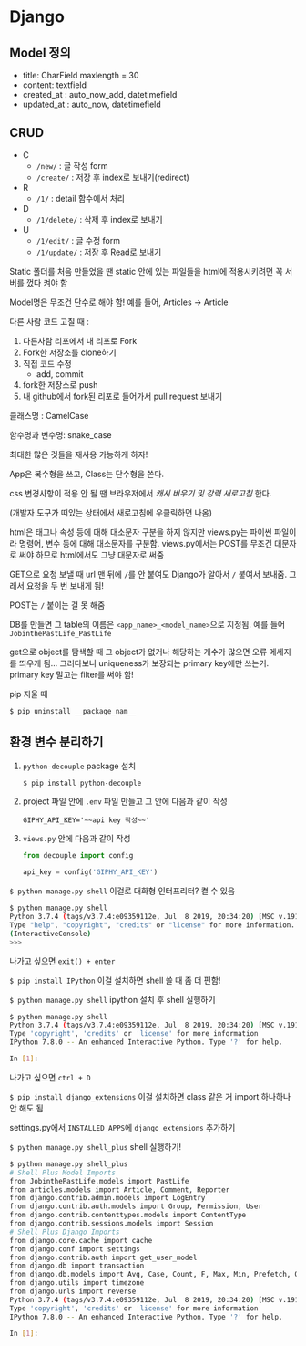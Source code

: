 # Django

## Model 정의

* title: CharField maxlength = 30
* content: textfield
* created_at : auto_now_add, datetimefield
* updated_at : auto_now, datetimefield

## CRUD

* C
  * `/new/` :  글 작성 form
  * `/create/` : 저장 후 index로 보내기(redirect)
* R
  * `/1/` : detail 함수에서 처리
* D
  * `/1/delete/` : 삭제 후 index로 보내기
* U
  * `/1/edit/` : 글 수정 form
  * `/1/update/` : 저장 후 Read로 보내기



Static 폴더를 처음 만들었을 땐 static 안에 있는 파일들을 html에 적용시키려면 꼭 서버를 껐다 켜야 함

Model명은 무조건 단수로 해야 함! 예를 들어, Articles -> Article

다른 사람 코드 고칠 때 :

1. 다른사람 리포에서 내 리포로 Fork
2. Fork한 저장소를 clone하기
3. 직접 코드 수정
   * add, commit
4. fork한 저장소로 push
5. 내 github에서 fork된 리포로 들어가서 pull request 보내기



클래스명 : CamelCase

함수명과 변수명: snake_case

최대한 많은 것들을 재사용 가능하게 하자!

App은 복수형을 쓰고,  Class는 단수형을 쓴다.



css 변경사항이 적용 안 될 땐 브라우저에서 *캐시 비우기 및 강력 새로고침* 한다.

(개발자 도구가 떠있는 상태에서 새로고침에 우클릭하면 나옴)



html은 태그나 속성 등에 대해 대소문자 구분을 하지 않지만 views.py는 파이썬 파일이라 명령어, 변수 등에 대해 대소문자를 구분함. views.py에서는 POST를 무조건 대문자로 써야 하므로 html에서도 그냥 대문자로 써줌



GET으로 요청 보낼 때 url 맨 뒤에 `/`를 안 붙여도 Django가 알아서 `/` 붙여서 보내줌. 그래서 요청을 두 번 보내게 됨!

POST는 `/` 붙이는 걸 못 해줌



DB를 만들면 그 table의 이름은 `<app_name>_<model_name>`으로 지정됨. 예를 들어 `JobinthePastLife_PastLife`



get으로 object를 탐색할 때 그 object가 없거나 해당하는 개수가 많으면 오류 메세지를 띄우게 됨... 그러다보니 uniqueness가 보장되는 primary key에만 쓰는거. primary key 말고는 filter를 써야 함!



pip 지울 때

```bash
$ pip uninstall __package_nam__
```



## 환경 변수 분리하기

1. `python-decouple` package 설치

   ```bash
   $ pip install python-decouple
   ```

2. project 파일 안에 `.env` 파일 만들고 그 안에 다음과 같이 작성

   ```
   GIPHY_API_KEY='~~api key 작성~~'
   ```

3. `views.py` 안에 다음과 같이 작성

   ```python
   from decouple import config
   
   api_key = config('GIPHY_API_KEY')
   ```



`$ python manage.py shell` 이걸로 대화형 인터프리터? 켤 수 있음

```bash
$ python manage.py shell
Python 3.7.4 (tags/v3.7.4:e09359112e, Jul  8 2019, 20:34:20) [MSC v.1916 64 bit (AMD64)] on win32
Type "help", "copyright", "credits" or "license" for more information.
(InteractiveConsole)
>>>
```

나가고 싶으면 `exit() + enter`

`$ pip install IPython` 이걸 설치하면 shell 쓸 때 좀 더 편함!

`$ python manage.py shell` ipython 설치 후 shell 실행하기

```bash
$ python manage.py shell
Python 3.7.4 (tags/v3.7.4:e09359112e, Jul  8 2019, 20:34:20) [MSC v.1916 64 bit (AMD64)]
Type 'copyright', 'credits' or 'license' for more information
IPython 7.8.0 -- An enhanced Interactive Python. Type '?' for help.

In [1]:      
```

나가고 싶으면 `ctrl + D`

`$ pip install django_extensions` 이걸 설치하면 class 같은 거 import 하나하나 안 해도 됨

settings.py에서 `INSTALLED_APPS`에 `django_extensions` 추가하기

`$ python manage.py shell_plus` shell 실행하기!

```bash
$ python manage.py shell_plus
# Shell Plus Model Imports
from JobinthePastLife.models import PastLife
from articles.models import Article, Comment, Reporter
from django.contrib.admin.models import LogEntry
from django.contrib.auth.models import Group, Permission, User
from django.contrib.contenttypes.models import ContentType
from django.contrib.sessions.models import Session
# Shell Plus Django Imports
from django.core.cache import cache
from django.conf import settings
from django.contrib.auth import get_user_model
from django.db import transaction
from django.db.models import Avg, Case, Count, F, Max, Min, Prefetch, Q, Sum, When, Exists, OuterRef, Subquery
from django.utils import timezone
from django.urls import reverse
Python 3.7.4 (tags/v3.7.4:e09359112e, Jul  8 2019, 20:34:20) [MSC v.1916 64 bit (AMD64)]
Type 'copyright', 'credits' or 'license' for more information
IPython 7.8.0 -- An enhanced Interactive Python. Type '?' for help.

In [1]: 
```

